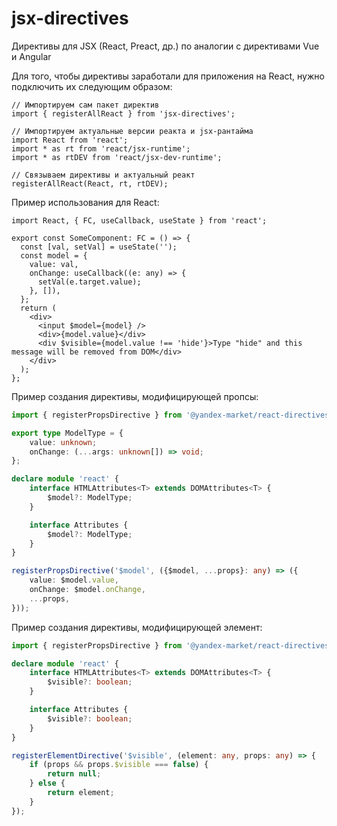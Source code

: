 # jsx-directives

Директивы для JSX (React, Preact, др.) по аналогии с директивами Vue и Angular

Для того, чтобы директивы заработали для приложения на React, нужно подключить их следующим образом:
```tsx
// Импортируем сам пакет директив
import { registerAllReact } from 'jsx-directives';

// Импортируем актуальные версии реакта и jsx-рантайма
import React from 'react';
import * as rt from 'react/jsx-runtime';
import * as rtDEV from 'react/jsx-dev-runtime';

// Связываем директивы и актуальный реакт
registerAllReact(React, rt, rtDEV);
```

Пример использования для React:
```tsx
import React, { FC, useCallback, useState } from 'react';

export const SomeComponent: FC = () => {
  const [val, setVal] = useState('');
  const model = {
    value: val,
    onChange: useCallback((e: any) => {
      setVal(e.target.value);
    }, []),
  };
  return (
    <div>
      <input $model={model} />
      <div>{model.value}</div>
      <div $visible={model.value !== 'hide'}>Type "hide" and this message will be removed from DOM</div>
    </div>
  );
};
```

Пример создания директивы, модифицирующей пропсы:
```typescript
import { registerPropsDirective } from '@yandex-market/react-directives';

export type ModelType = {
    value: unknown;
    onChange: (...args: unknown[]) => void;
};

declare module 'react' {
    interface HTMLAttributes<T> extends DOMAttributes<T> {
        $model?: ModelType;
    }

    interface Attributes {
        $model?: ModelType;
    }
}

registerPropsDirective('$model', ({$model, ...props}: any) => ({
    value: $model.value,
    onChange: $model.onChange,
    ...props,
}));
```

Пример создания директивы, модифицирующей элемент:
```typescript
import { registerPropsDirective } from '@yandex-market/react-directives';

declare module 'react' {
    interface HTMLAttributes<T> extends DOMAttributes<T> {
        $visible?: boolean;
    }

    interface Attributes {
        $visible?: boolean;
    }
}

registerElementDirective('$visible', (element: any, props: any) => {
    if (props && props.$visible === false) {
        return null;
    } else {
        return element;
    }
});
```